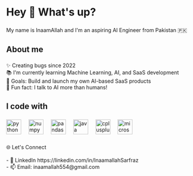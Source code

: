 <h1 align="left">Hey 👋 What's up?</h1>

###

<p align="left">My name is InaamAllah and I'm an aspiring AI Engineer from Pakistan 🇵🇰</p>

###

<h2 align="left">About me</h2>

###

<p align="left">✨ Creating bugs since 2022  <br>📚 I'm currently learning Machine Learning, AI, and SaaS development  <br>🎯 Goals: Build and launch my own AI-based SaaS products  <br>🎲 Fun fact: I talk to AI more than humans!</p>

###

<h2 align="left">I code with</h2>

###

<div align="left">
  <img src="https://cdn.jsdelivr.net/gh/devicons/devicon/icons/python/python-original.svg" height="40" alt="python logo"  />
  <img width="12" />
  <img src="https://cdn.jsdelivr.net/gh/devicons/devicon/icons/numpy/numpy-original.svg" height="40" alt="numpy logo"  />
  <img width="12" />
  <img src="https://cdn.jsdelivr.net/gh/devicons/devicon/icons/pandas/pandas-original.svg" height="40" alt="pandas logo"  />
  <img width="12" />
  <img src="https://cdn.jsdelivr.net/gh/devicons/devicon/icons/java/java-original.svg" height="40" alt="java logo"  />
  <img width="12" />
  <img src="https://cdn.jsdelivr.net/gh/devicons/devicon/icons/cplusplus/cplusplus-original.svg" height="40" alt="cplusplus logo"  />
  <img width="12" />
  <img src="https://cdn.jsdelivr.net/gh/devicons/devicon/icons/microsoftsqlserver/microsoftsqlserver-plain.svg" height="40" alt="microsoftsqlserver logo"  />
</div>

###

<p align="left">🌐 Let's Connect<br><br>- 💼 LinkedIn https://linkedin.com/in/InaamallahSarfraz<br>- 📫 Email: inaamallah554@gmail.com</p>

###
